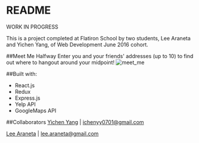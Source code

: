 # README
WORK IN PROGRESS

This is a project completed at Flatiron School by two students, Lee Araneta and Yichen Yang, of Web Development June 2016 cohort.

##Meet Me Halfway
Enter you and your friends' addresses (up to 10) to find out where to hangout around your midpoint!
![meet_me](http://g.recordit.co/i2WTmvxUYX.gif)

##Built with:
* React.js
* Redux
* Express.js
* Yelp API
* GoogleMaps API

##Collaborators
[Yichen Yang](https://github.com/yicheny001/) | ichenyy0701@gmail.com

[Lee Araneta](https://github.com/leearaneta/) | lee.araneta@gmail.com


